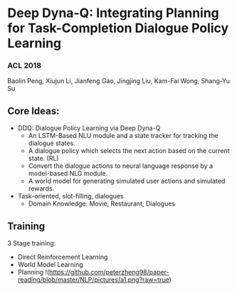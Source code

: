 # Deep Dyna-Q: Integrating Planning for Task-Completion Dialogue Policy Learning

### ACL 2018
Baolin Peng, Xiujun Li, Jianfeng Gao, Jingjing Liu, Kam-Fai Wong, Shang-Yu Su

## Core Ideas:
- DDQ: Dialogue Policy Learning via Deep Dyna-Q
  - An LSTM-Based NLU module and a state tracker for tracking the dialogue states.
  - A dialogue policy which selects the next action based on the current state. (RL)
  - Convert the dialogue actions to neural language response by a model-based NLG module.
  - A world model for generating simulated user actions and simulated rewards.
- Task-oriented, slot-filling, dialogues
  - Domain Knowledge: Movie, Restaurant, Dialogues

## Training 
3 Stage training:   
- Direct Reinforcement Learning
- World Model Learning
- Planning
!(https://github.com/peterzheng98/paper-reading/blob/master/NLP/pictures/a1.png?raw=true)